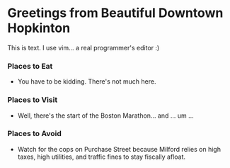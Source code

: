# Greetings from Beautiful Downtown Hopkinton

This is text. I use vim... a real programmer's editor :)

### Places to Eat

- You have to be kidding. There's not much here.

### Places to Visit

- Well, there's the start of the Boston Marathon... and ... um ...

### Places to Avoid

- Watch for the cops on Purchase Street because Milford relies on high taxes, high utilities, and traffic fines to stay fiscally afloat.


